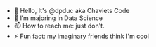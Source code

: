 - 👋 Hello, It's @dpduc aka Chaviets Code
- 🌱 I’m majoring in Data Science
- 📫 How to reach me: just don't.
- ⚡ Fun fact: my imaginary friends think I'm cool

<!---
:))
--->
